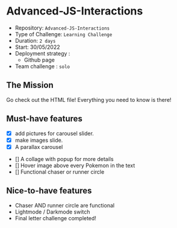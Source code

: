 # Advanced-JS-Interactions

- Repository: `Advanced-JS-Interactions`
- Type of Challenge: `Learning Challenge`
- Duration: `2 days`
- Start: 30/05/2022
- Deployment strategy : 
    - Github page
- Team challenge : `solo`


## The Mission
Go check out the HTML file! Everything you need to know is there!

## Must-have features
- [x] add pictures for carousel slider.
- [x] make images slide.
- [x] A parallax carousel
- [] A collage with popup for more details
- [] Hover image above every Pokemon in the text
- [] Functional chaser or runner circle

## Nice-to-have features
- Chaser AND runner circle are functional
- Lightmode / Darkmode switch
- Final letter challenge completed!

